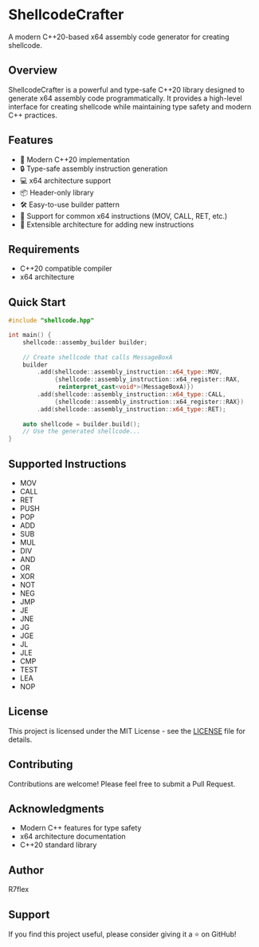 # ShellcodeCrafter

A modern C++20-based x64 assembly code generator for creating shellcode.

## Overview

ShellcodeCrafter is a powerful and type-safe C++20 library designed to generate x64 assembly code programmatically. It provides a high-level interface for creating shellcode while maintaining type safety and modern C++ practices.

## Features

- 🚀 Modern C++20 implementation
- 🔒 Type-safe assembly instruction generation
- 💻 x64 architecture support
- 📦 Header-only library
- 🛠️ Easy-to-use builder pattern
- 🔄 Support for common x64 instructions (MOV, CALL, RET, etc.)
- 🧩 Extensible architecture for adding new instructions

## Requirements

- C++20 compatible compiler
- x64 architecture

## Quick Start

```cpp
#include "shellcode.hpp"

int main() {
    shellcode::assemby_builder builder;
    
    // Create shellcode that calls MessageBoxA
    builder
        .add(shellcode::assembly_instruction::x64_type::MOV, 
             {shellcode::assembly_instruction::x64_register::RAX, 
              reinterpret_cast<void*>(MessageBoxA)})
        .add(shellcode::assembly_instruction::x64_type::CALL, 
             {shellcode::assembly_instruction::x64_register::RAX})
        .add(shellcode::assembly_instruction::x64_type::RET);
    
    auto shellcode = builder.build();
    // Use the generated shellcode...
}
```

## Supported Instructions

- MOV
- CALL
- RET
- PUSH
- POP
- ADD
- SUB
- MUL
- DIV
- AND
- OR
- XOR
- NOT
- NEG
- JMP
- JE
- JNE
- JG
- JGE
- JL
- JLE
- CMP
- TEST
- LEA
- NOP

## License

This project is licensed under the MIT License - see the [LICENSE](LICENSE) file for details.

## Contributing

Contributions are welcome! Please feel free to submit a Pull Request.

## Acknowledgments

- Modern C++ features for type safety
- x64 architecture documentation
- C++20 standard library

## Author
R7flex

## Support
If you find this project useful, please consider giving it a ⭐️ on GitHub!
